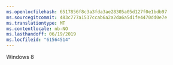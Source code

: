 ```yaml
---
ms.openlocfilehash: 6517856f8c3a3fda3ae28305a05d127f0e1bdb97
ms.sourcegitcommit: 483c777a1537ccab6a2a2da6a5d1fe4470dd0e7e
ms.translationtype: MT
ms.contentlocale: nb-NO
ms.lasthandoff: 06/19/2019
ms.locfileid: "61564514"
---
```

Windows 8